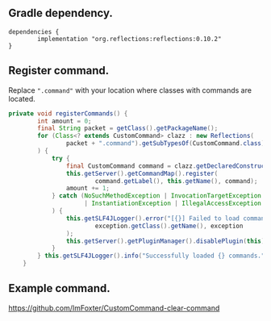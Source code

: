 ## Gradle dependency.
```dradle
dependencies {
        implementation "org.reflections:reflections:0.10.2"
}
```
## Register command.
Replace ``".command"`` with your location where classes with commands are located.


```java
private void registerCommands() {
        int amount = 0;
        final String packet = getClass().getPackageName();
        for (Class<? extends CustomCommand> clazz : new Reflections(
                packet + ".command").getSubTypesOf(CustomCommand.class)
        ) {
            try {
                final CustomCommand command = clazz.getDeclaredConstructor().newInstance();
                this.getServer().getCommandMap().register(
                        command.getLabel(), this.getName(), command);
                amount += 1;
            } catch (NoSuchMethodException | InvocationTargetException
                     | InstantiationException | IllegalAccessException exception
            ) {
                this.getSLF4JLogger().error("[{}] Failed to load commands.",
                        exception.getClass().getName(), exception
                );
                this.getServer().getPluginManager().disablePlugin(this);
            }
        } this.getSLF4JLogger().info("Successfully loaded {} commands.", amount);
    }
```
## Example command.
https://github.com/ImFoxter/CustomCommand-clear-command
